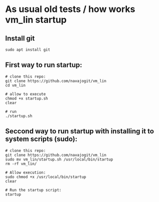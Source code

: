 # As usual old tests / how works vm_lin startup

## Install git
```
sudo apt install git
```

## First way to run startup:
```
# clone this repo:
git clone https://github.com/navajogit/vm_lin
cd vm_lin

# allow to execute
chmod +x startup.sh
clear

# run 
./startup.sh

```

## Seccond way to run startup with installing it to system scripts (sudo):

```
# clone this repo:
git clone https://github.com/navajogit/vm_lin
sudo mv vm_lin/startup.sh /usr/local/bin/startup
rm -rf vm_lin/

# Allow execution:
sudo chmod +x /usr/local/bin/startup
clear

# Run the startup script:
startup

```
